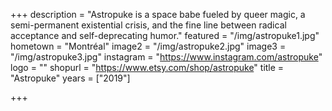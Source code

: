+++
description = "Astropuke is a space babe fueled by queer magic, a semi-permanent existential crisis, and the fine line between radical acceptance and self-deprecating humor."
featured = "/img/astropuke1.jpg"
hometown = "Montréal"
image2 = "/img/astropuke2.jpg"
image3 = "/img/astropuke3.jpg"
instagram = "https://www.instagram.com/astropuke"
logo = ""
shopurl = "https://www.etsy.com/shop/astropuke"
title = "Astropuke"
years = ["2019"]

+++
